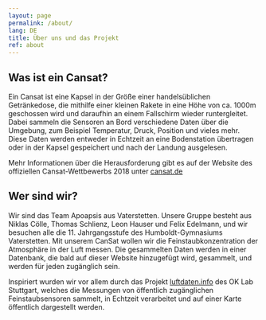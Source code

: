 ```yaml
---
layout: page
permalink: /about/
lang: DE
title: Über uns und das Projekt
ref: about
---
```


Was ist ein Cansat?
--------------------

Ein Cansat ist eine Kapsel in der Größe einer handelsüblichen Getränkedose, die mithilfe einer kleinen Rakete
in eine Höhe von ca. 1000m geschossen wird und daraufhin an einem Fallschirm wieder runtergleitet. Dabei sammeln
die Sensoren an Bord verschiedene Daten über die Umgebung, zum Beispiel Temperatur, Druck, Position und vieles mehr.
Diese Daten werden entweder in Echtzeit an eine Bodenstation übertragen oder in der Kapsel gespeichert und nach
der Landung ausgelesen.

Mehr Informationen über die Herausforderung gibt es auf der Website des offiziellen Cansat-Wettbewerbs 2018
unter [cansat.de](cansat.de)


Wer sind wir?
---------------
Wir sind das Team Apoapsis aus Vaterstetten. Unsere Gruppe besteht aus
Niklas Cölle, Thomas Schlienz, Leon Hauser und Felix Edelmann, und wir besuchen alle die 11. Jahrgangsstufe des
Humboldt-Gymnasiums Vaterstetten.
Mit unserem CanSat wollen wir die Feinstaubkonzentration der Atmosphäre in der Luft
messen. Die gesammelten Daten werden in einer Datenbank, die bald auf dieser Website hinzugefügt wird, gesammelt, und
werden für jeden zugänglich sein.


Inspiriert wurden wir vor allem durch das Projekt [luftdaten.info](http://luftdaten.info) des OK Lab Stuttgart, welches die Messungen von öffentlich
zugänglichen Feinstaubsensoren sammelt, in Echtzeit verarbeitet und auf einer Karte öffentlich dargestellt werden.

